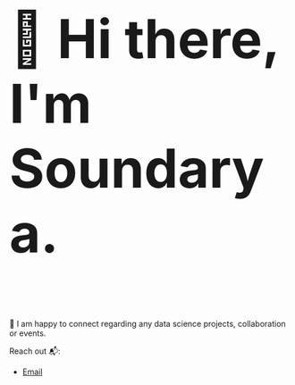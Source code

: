  <h3 style="font-size:10vw">👋 Hi there, I'm Soundarya.</h3>
 
🔭 I am happy to connect regarding any data science projects, collaboration or events.


Reach out 📬:
<ul>
  <li><a href="mailto: miranam1997@gmail.com">Email</a></li>
</ul> 


